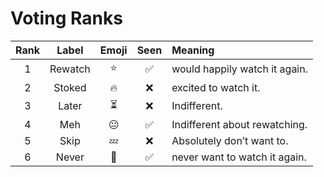 # Voting Ranks

| Rank  | Label   | Emoji  | Seen   | Meaning                       |
| :---: | :-----: | :----: | :----: | :---------------------------- |
|   1   | Rewatch |   ⭐   |   ✅   | would happily watch it again. |
|   2   | Stoked  |   🔥   |   ❌   | excited to watch it.          |
|   3   | Later   |   ⏳   |   ❌   | Indifferent.                  |
|   4   | Meh     |   😐   |   ✅   | Indifferent about rewatching. |
|   5   | Skip    |   💤   |   ❌   | Absolutely don’t want to.     |
|   6   | Never   |   🚫   |   ✅   | never want to watch it again. |
